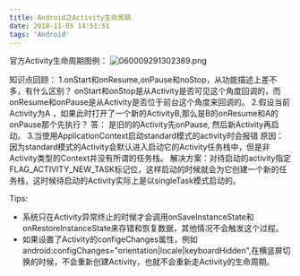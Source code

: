 ```yaml
---
title: Android之Activity生命周期
date: 2018-11-05 14:51:51
tags: 'Android'
---
```

官方Activity生命周期图例：
![060009291302389.png](https://upload-images.jianshu.io/upload_images/3112038-c2e46272bcbd5727.png?imageMogr2/auto-orient/strip%7CimageView2/2/w/1240)

知识点回顾：
1.onStart和onResume,onPause和noStop，从功能描述上差不多，有什么区别？
onStart和onStop是从Activity是否可见这个角度回调的，而onResume和onPause是从Activity是否位于前台这个角度来回调的。
2.假设当前Activity为A ，如果此时打开了一个新的ActivityB,那么是B的onResume和A的onPause那个先执行？
答： 是旧的的Activity先onPause, 然后新Activity再启动。
3.当使用ApplicationContext启动standard模式的activity时会报错
原因：因为standard模式的Activity会默认进入启动它的Activity任务栈中，但是非Activity类型的Context并没有所谓的任务栈。
解决方案：对待启动的activity指定FLAG_ACTIVITY_NEW_TASK标记位，这样启动的时候就会为它创建一个新的任务栈，这时候待启动的Activity实际上是以singleTask模式启动的。

Tips:  
* 系统只在Activity异常终止的时候才会调用onSaveInstanceState和onRestoreInstanceState来存错和恢复数据，其他情况不会触发这个过程。
* 如果设置了Activity的configeChanges属性，例如
android:configChanges="orientation|locale|keyboardHidden",在横竖屏切换的时候，不会重新创建Activity，也就不会重新走Activity的生命周期。

